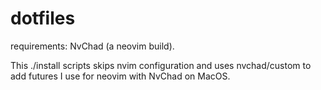 # dotfiles

requirements: NvChad (a neovim build).

This ./install scripts skips nvim configuration and uses nvchad/custom to add futures I use for neovim with NvChad on MacOS.
